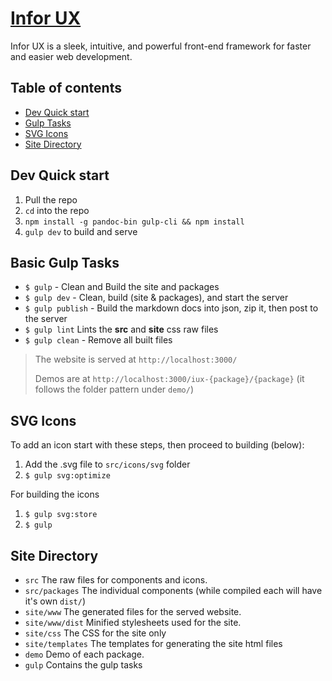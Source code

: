 # [Infor UX](#)

Infor UX is a sleek, intuitive, and powerful front-end framework for faster and easier web development.

## Table of contents
- [Dev Quick start](#dev-quick-start)
- [Gulp Tasks](#other-useful-gulp-tasks)
- [SVG Icons](#edit-icons)
- [Site Directory](#site-directory)

## Dev Quick start
1. Pull the repo
1. `cd` into the repo
1. `npm install -g pandoc-bin gulp-cli && npm install`
1. `gulp dev` to build and serve

## Basic Gulp Tasks

- `$ gulp` - Clean and Build the site and packages
- `$ gulp dev` - Clean, build (site & packages), and start the server
- `$ gulp publish` - Build the markdown docs into json, zip it, then post to the server
- `$ gulp lint` Lints the **src** and **site** css raw files
- `$ gulp clean` - Remove all built files

> The website is served at `http://localhost:3000/`
>
> Demos are at `http://localhost:3000/iux-{package}/{package}`
> (it follows the folder pattern under `demo/`)

## SVG Icons

To add an icon start with these steps, then proceed to building (below):
1. Add the .svg file to `src/icons/svg` folder
1. `$ gulp svg:optimize`

For building the icons
1. `$ gulp svg:store`
2. `$ gulp`

## Site Directory

- `src` The raw files for components and icons.
- `src/packages` The individual components (while compiled each will have it's own `dist/`)
- `site/www` The generated files for the served website.
- `site/www/dist` Minified stylesheets used for the site.
- `site/css` The CSS for the site only
- `site/templates` The templates for generating the site html files
- `demo` Demo of each package.
- `gulp` Contains the gulp tasks
